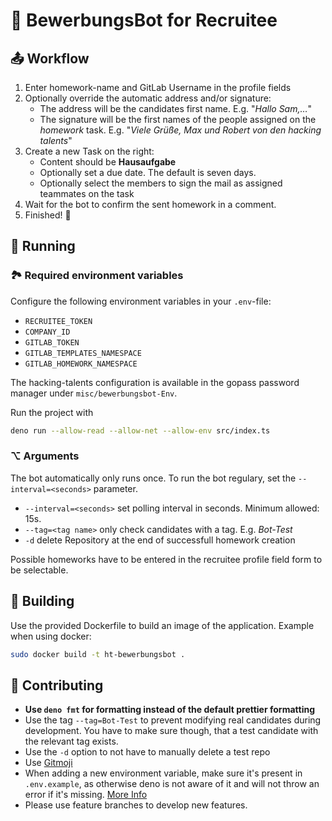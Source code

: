 # 🤖 BewerbungsBot for Recruitee

## 📤 Workflow

1. Enter homework-name and GitLab Username in the profile fields
2. Optionally override the automatic address and/or signature:
   - The address will be the candidates first name. E.g. "_Hallo Sam,…_"
   - The signature will be the first names of the people assigned on the
     _homework_ task. E.g. "_Viele Grüße, Max und Robert von den hacking
     talents_"
3. Create a new Task on the right:
   - Content should be **Hausaufgabe**
   - Optionally set a due date. The default is seven days.
   - Optionally select the members to sign the mail as assigned teammates on the
     task
4. Wait for the bot to confirm the sent homework in a comment.
5. Finished! 🎉

## 🏃 Running

### 🏞 Required environment variables

Configure the following environment variables in your `.env`-file:

- `RECRUITEE_TOKEN`
- `COMPANY_ID`
- `GITLAB_TOKEN`
- `GITLAB_TEMPLATES_NAMESPACE`
- `GITLAB_HOMEWORK_NAMESPACE`

The hacking-talents configuration is available in the gopass password manager
under `misc/bewerbungsbot-Env`.

Run the project with

```bash
deno run --allow-read --allow-net --allow-env src/index.ts
```

### ⌥ Arguments

The bot automatically only runs once. To run the bot regulary, set the
`--interval=<seconds>` parameter.

- `--interval=<seconds>` set polling interval in seconds. Minimum allowed: 15s.
- `--tag=<tag name>` only check candidates with a tag. E.g. _Bot-Test_
- `-d` delete Repository at the end of successfull homework creation

Possible homeworks have to be entered in the recruitee profile field form to be
selectable.

## 🔧 Building

Use the provided Dockerfile to build an image of the application. Example when
using docker:

```bash
sudo docker build -t ht-bewerbungsbot .
```

## 🌈 Contributing

- **Use `deno fmt` for formatting instead of the default prettier formatting**
- Use the tag `--tag=Bot-Test` to prevent modifying real candidates during
  development. You have to make sure though, that a test candidate with the
  relevant tag exists.
- Use the `-d` option to not have to manually delete a test repo
- Use [Gitmoji](https://gitmoji.carloscuesta.me)
- When adding a new environment variable, make sure it's present in
  `.env.example`, as otherwise deno is not aware of it and will not throw an
  error if it's missing.
  [More Info](https://deno.land/x/dotenv@v1.0.1#safe-mode)
- Please use feature branches to develop new features.
